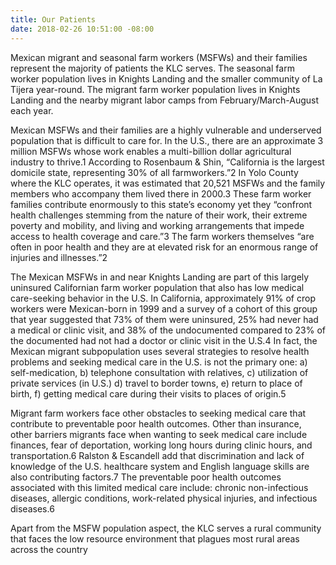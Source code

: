 ```yaml
---
title: Our Patients
date: 2018-02-26 10:51:00 -08:00
---
```


Mexican migrant and seasonal farm workers (MSFWs) and their families represent the majority of patients the KLC serves. The seasonal farm worker population lives in Knights Landing and the smaller community of La Tijera year-round. The migrant farm worker population lives in Knights Landing and the nearby migrant labor camps from February/March-August each year. 

Mexican MSFWs and their families are a highly vulnerable and underserved population that is difficult to care for. In the U.S., there are an approximate 3 million MSFWs whose work enables a multi-billion dollar agricultural industry to thrive.1 According to Rosenbaum & Shin, “California is the largest domicile state, representing 30% of all farmworkers.”2 In Yolo County where the KLC operates, it was estimated that 20,521 MSFWs and the family members who accompany them lived there in 2000.3 These farm worker families contribute enormously to this state’s economy yet they “confront health challenges stemming from the nature of their work, their extreme poverty and mobility, and living and working arrangements that impede access to health coverage and care.”3 The farm workers themselves “are often in poor health and they are at elevated risk for an enormous range of injuries and illnesses.”2 

The Mexican MSFWs in and near Knights Landing are part of this largely uninsured Californian farm worker population that also has low medical care-seeking behavior in the U.S. In California, approximately 91% of crop workers were Mexican-born in 1999 and a survey of a cohort of this group that year suggested that 73% of them were uninsured, 25% had never had a medical or clinic visit, and 38% of the undocumented compared to 23% of the documented had not had a doctor or clinic visit in the U.S.4 In fact, the Mexican migrant subpopulation uses several strategies to resolve health problems and seeking medical care in the U.S. is not the primary one: a) self-medication, b) telephone consultation with relatives, c) utilization of private services (in U.S.) d) travel to border towns, e) return to place of birth, f) getting medical care during their visits to places of origin.5 

Migrant farm workers face other obstacles to seeking medical care that contribute to preventable poor health outcomes. Other than insurance, other barriers migrants face when wanting to seek medical care include finances, fear of deportation, working long hours during clinic hours, and transportation.6 Ralston & Escandell add that discrimination and lack of knowledge of the U.S. healthcare system and English language skills are also contributing factors.7 The preventable poor health outcomes associated with this limited medical care include: chronic non-infectious diseases, allergic conditions, work-related physical injuries, and infectious diseases.6 

Apart from the MSFW population aspect, the KLC serves a rural community that faces the low resource environment that plagues most rural areas across the country